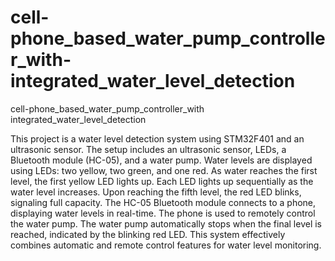 # cell-phone_based_water_pump_controller_with-integrated_water_level_detection
cell-phone_based_water_pump_controller_with integrated_water_level_detection

This project is a water level detection system using STM32F401 and an ultrasonic sensor.
The setup includes an ultrasonic sensor, LEDs, a Bluetooth module (HC-05), and a water pump.
Water levels are displayed using LEDs: two yellow, two green, and one red.
As water reaches the first level, the first yellow LED lights up.
Each LED lights up sequentially as the water level increases.
Upon reaching the fifth level, the red LED blinks, signaling full capacity.
The HC-05 Bluetooth module connects to a phone, displaying water levels in real-time.
The phone is used to remotely control the water pump.
The water pump automatically stops when the final level is reached, indicated by the blinking red LED.
This system effectively combines automatic and remote control features for water level monitoring.
